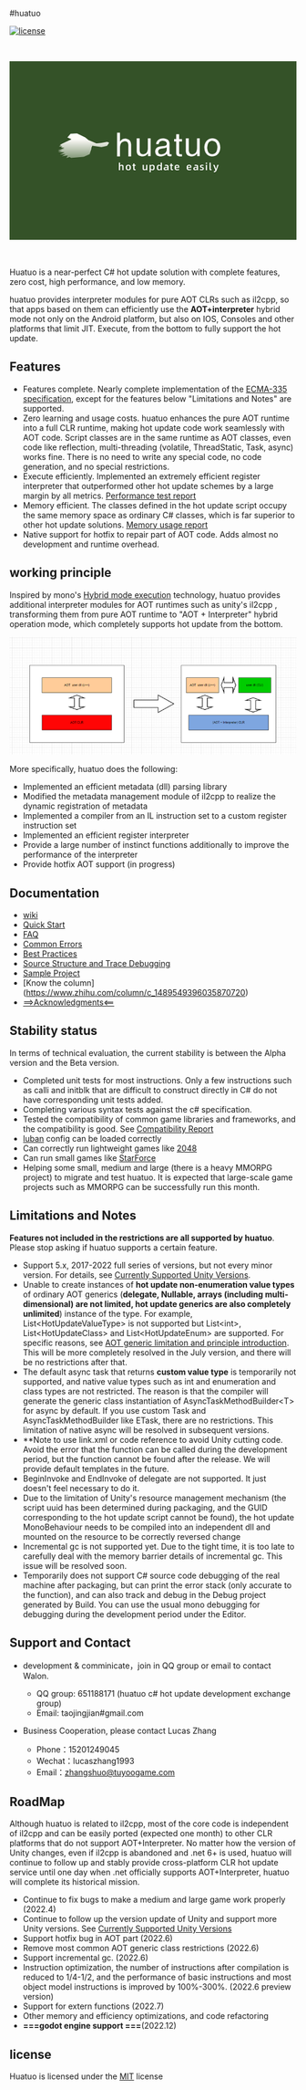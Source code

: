 #huatuo

[![license](http://img.shields.io/badge/license-MIT-blue.svg)](https://opensource.org/licenses/MIT)

<br/>

![icon](docs/images/logo.png)

<br/>

Huatuo is a near-perfect C# hot update solution with complete features, zero cost, high performance, and low memory.

huatuo provides interpreter modules for pure AOT CLRs such as il2cpp, so that apps based on them can efficiently use the **AOT+interpreter** hybrid mode not only on the Android platform, but also on IOS, Consoles and other platforms that limit JIT. Execute, from the bottom to fully support the hot update.

## Features

- Features complete. Nearly complete implementation of the [ECMA-335 specification](https://www.ecma-international.org/publications-and-standards/standards/ecma-335/), except for the features below "Limitations and Notes" are supported.
- Zero learning and usage costs. huatuo enhances the pure AOT runtime into a full CLR runtime, making hot update code work seamlessly with AOT code. Script classes are in the same runtime as AOT classes, even code like reflection, multi-threading (volatile, ThreadStatic, Task, async) works fine. There is no need to write any special code, no code generation, and no special restrictions.
- Execute efficiently. Implemented an extremely efficient register interpreter that outperformed other hot update schemes by a large margin by all metrics. [Performance test report](docs/benchmark.md)
- Memory efficient. The classes defined in the hot update script occupy the same memory space as ordinary C# classes, which is far superior to other hot update solutions. [Memory usage report](docs/memory.md)
- Native support for hotfix to repair part of AOT code. Adds almost no development and runtime overhead.

## working principle

Inspired by mono's [Hybrid mode execution](https://developpaper.com/new-net-interpreter-mono-has-arrived/) technology, huatuo provides additional interpreter modules for AOT runtimes such as unity's il2cpp , transforming them from pure AOT runtime to "AOT + Interpreter" hybrid operation mode, which completely supports hot update from the bottom.

![icon](docs/images/architecture.png)

More specifically, huatuo does the following:

- Implemented an efficient metadata (dll) parsing library
- Modified the metadata management module of il2cpp to realize the dynamic registration of metadata
- Implemented a compiler from an IL instruction set to a custom register instruction set
- Implemented an efficient register interpreter
- Provide a large number of instinct functions additionally to improve the performance of the interpreter
- Provide hotfix AOT support (in progress)

## Documentation

- [wiki](docs/home.md)
- [Quick Start](docs/start_up.md)
- [FAQ](docs/FAQ.md)
- [Common Errors](docs/common_errors.md)
- [Best Practices](docs/best_practices.md)
- [Source Structure and Trace Debugging](docs/source_inspect.md)
- [Sample Project](https://github.com/focus-creative-games/huatuo_trial)
- [Know the column] (https://www.zhihu.com/column/c_1489549396035870720)
- [==>Acknowledgments<==](docs/donate.md)

## Stability status

In terms of technical evaluation, the current stability is between the Alpha version and the Beta version.

- Completed unit tests for most instructions. Only a few instructions such as calli and initblk that are difficult to construct directly in C# do not have corresponding unit tests added.
- Completing various syntax tests against the c# specification.
- Tested the compatibility of common game libraries and frameworks, and the compatibility is good. See [Compatibility Report](docs/compatible.md)
- [luban](https://github.com/focus-creative-games/luban) config can be loaded correctly
- Can correctly run lightweight games like [2048](https://github.com/dgkanatsios/2048)
- Can run small games like [StarForce](https://github.com/EllanJiang/StarForce)
- Helping some small, medium and large (there is a heavy MMORPG project) to migrate and test huatuo. It is expected that large-scale game projects such as MMORPG can be successfully run this month.

## Limitations and Notes

**Features not included in the restrictions are all supported by huatuo**. Please stop asking if huatuo supports a certain feature.

- Support 5.x, 2017-2022 full series of versions, but not every minor version. For details, see [Currently Supported Unity Versions](docs/support_versions.md).
- Unable to create instances of **hot update non-enumeration value types** of ordinary AOT generics (**delegate, Nullable, arrays (including multi-dimensional) are not limited, hot update generics are also completely unlimited**) instance of the type. For example, List&lt;HotUpdateValueType&gt; is not supported but List&lt;int&gt;, List&lt;HotUpdateClass&gt; and List&lt;HotUpdateEnum&gt; are supported. For specific reasons, see [AOT generic limitation and principle introduction](docs/generic_limit.md). This will be more completely resolved in the July version, and there will be no restrictions after that.
- The default async task that returns **custom value type** is temporarily not supported, and native value types such as int and enumeration and class types are not restricted. The reason is that the compiler will generate the generic class instantiation of AsyncTaskMethodBuilder&lt;T&gt; for async by default. If you use custom Task and AsyncTaskMethodBuilder like ETask, there are no restrictions. This limitation of native async will be resolved in subsequent versions.
- **Note to use link.xml or code reference to avoid Unity cutting code. Avoid the error that the function can be called during the development period, but the function cannot be found after the release. We will provide default templates in the future.
- BeginInvoke and EndInvoke of delegate are not supported. It just doesn't feel necessary to do it.
- Due to the limitation of Unity's resource management mechanism (the script uuid has been determined during packaging, and the GUID corresponding to the hot update script cannot be found), the hot update MonoBehaviour needs to be compiled into an independent dll and mounted on the resource to be correctly reversed change
- Incremental gc is not supported yet. Due to the tight time, it is too late to carefully deal with the memory barrier details of incremental gc. This issue will be resolved soon.
- Temporarily does not support C# source code debugging of the real machine after packaging, but can print the error stack (only accurate to the function), and can also track and debug in the Debug project generated by Build. You can use the usual mono debugging for debugging during the development period under the Editor.

## Support and Contact

- development & comminicate，join in QQ group or email to contact Walon.

  - QQ group: 651188171 (huatuo c# hot update development exchange group)
  - Email: taojingjian#gmail.com
- Business Cooperation, please contact Lucas Zhang
  - Phone：15201249045
  - Wechat：lucaszhang1993
  - Email：zhangshuo@tuyoogame.com


## RoadMap

Although huatuo is related to il2cpp, most of the core code is independent of il2cpp and can be easily ported (expected one month) to other CLR platforms that do not support AOT+Interpreter. No matter how the version of Unity changes, even if il2cpp is abandoned and .net 6+ is used, huatuo will continue to follow up and stably provide cross-platform CLR hot update service until one day when .net officially supports AOT+Interpreter, huatuo will complete its historical mission.

- Continue to fix bugs to make a medium and large game work properly (2022.4)
- Continue to follow up the version update of Unity and support more Unity versions. See [Currently Supported Unity Versions](docs/support_versions.md)
- Support hotfix bug in AOT part (2022.6)
- Remove most common AOT generic class restrictions (2022.6)
- Support incremental gc. (2022.6)
- Instruction optimization, the number of instructions after compilation is reduced to 1/4-1/2, and the performance of basic instructions and most object model instructions is improved by 100%-300%. (2022.6 preview version)
- Support for extern functions (2022.7)
- Other memory and efficiency optimizations, and code refactoring
- **===godot engine support ===**(2022.12)

## license

Huatuo is licensed under the [MIT](https://github.com/focus-creative-games/luban/blob/main/LICENSE.TXT) license